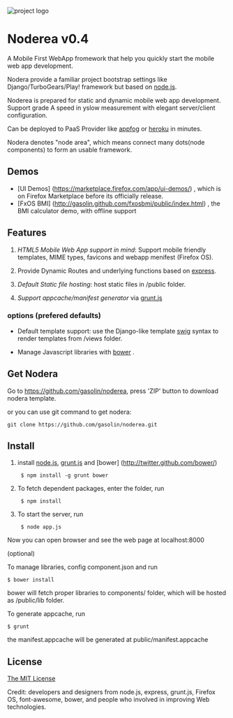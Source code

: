 ![project logo](https://raw.github.com/gasolin/noderea/master/public/img/icon128.png)

# Noderea v0.4

A Mobile First WebApp fromework that help you quickly start the mobile web app development. 

Nodera provide a familiar project bootstrap settings like Django/TurboGears/Play! framework but based on [node.js](http://nodejs.org/).

Noderea is prepared for static and dynamic mobile web app development. Support grade A speed in yslow measurement with elegant server/client configuration.

Can be deployed to PaaS Provider like [appfog](https://www.appfog.com) or [heroku](http://www.heroku.com) in minutes.


Nodera denotes "node area", which means connect many dots(node components) to form an usable framework.

## Demos

* [UI Demos] (https://marketplace.firefox.com/app/ui-demos/) , which is on Firefox Marketplace before its officially release.
* [FxOS BMI] (http://gasolin.github.com/fxosbmi/public/index.html) , the BMI calculator demo, with offline support

## Features

1. *HTML5 Mobile Web App support in mind*: Support mobile friendly templates, MIME types, favicons and webapp menifest (Firefox OS).

2. Provide Dynamic Routes and underlying functions based on [express](http://www.expressjs.com).

3. *Default Static file hosting*: host static files in /public folder.

4. *Support appcache/manifest generator* via [grunt.js](https://github.com/gunta/grunt-manifest)

### options (prefered defaults)

* Default template support: use the Django-like template [swig](http://paularmstrong.github.com/swig) syntax to render templates from /views folder.

* Manage Javascript libraries with [bower](http://sindresorhus.com/bower-components/) .


## Get Nodera

Go to https://github.com/gasolin/noderea, press 'ZIP' button to download nodera template.

or you can use git command to get nodera:

    git clone https://github.com/gasolin/noderea.git

## Install

1. install [node.js](http://www.nodejs.org), [grunt.js](http://gruntjs.com/) and [bower] (http://twitter.github.com/bower/)

        $ npm install -g grunt bower

2. To fetch dependent packages, enter the folder, run

        $ npm install

3. To start the server, run

        $ node app.js

Now you can open browser and see the web page at localhost:8000 


(optional) 

To manage libraries, config component.json and run

    $ bower install

bower will fetch proper libraries to components/ folder, which will be hosted as /public/lib folder.

To generate appcache, run

    $ grunt

the manifest.appcache will be generated at public/manifest.appcache

## License

[The MIT License](http://opensource.org/licenses/MIT)

Credit: developers and designers from node.js, express, grunt.js, Firefox OS, font-awesome, bower, and people who involved in improving Web technologies.
